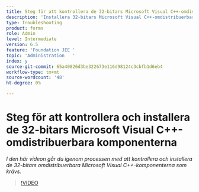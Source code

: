 ```yaml
---
title: Steg för att kontrollera de 32-bitars Microsoft Visual C++-omdistribuerbara alternativen
description: 'Installera 32-bitars Microsoft Visual C++-omdistribuerbara filer. '
type: Troubleshooting
product: forms
role: Admin
level: Intermediate
version: 6.5
feature: 'Foundation JEE '
topic: 'Administration   '
index: y
source-git-commit: 65a40826d3be322673e116d98124c3cbfb1d6eb4
workflow-type: tm+mt
source-wordcount: '48'
ht-degree: 0%

---
```



# Steg för att kontrollera och installera de 32-bitars Microsoft Visual C++-omdistribuerbara komponenterna

*I den här videon går du igenom processen med att kontrollera och installera de 32-bitars omdistribuerbara Microsoft Visual C++-komponenterna som krävs.*

>[!VIDEO](https://video.tv.adobe.com/v/335520?quality=9&learn=on)

